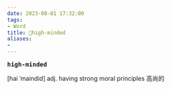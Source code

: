 ```yaml
---
date: 2023-08-01 17:32:00
tags: 
- Word
title: 📖high-minded
aliases: 
- 
---
```


<pre><strong>high-minded</strong></pre>

[hai ˈmaindid]
adj. having strong moral principles ⾼尚的
